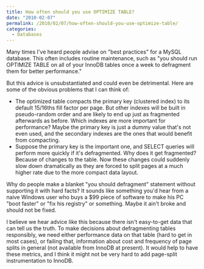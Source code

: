 ```yaml
---
title: How often should you use OPTIMIZE TABLE?
date: "2010-02-07"
permalink: /2010/02/07/how-often-should-you-use-optimize-table/
categories:
  - Databases
---
```

Many times I've heard people advise on "best practices" for a MySQL database. This often includes routine maintenance, such as "you should run OPTIMIZE TABLE on all of your InnoDB tables once a week to defragment them for better performance."

But this advice is unsubstantiated and could even be detrimental. Here are some of the obvious problems that I can think of:

*   The optimized table compacts the primary key (clustered index) to its default 15/16ths fill factor per page. But other indexes will be built in pseudo-random order and are likely to end up just as fragmented afterwards as before. Which indexes are more important for performance? Maybe the primary key is just a dummy value that's not even used, and the secondary indexes are the ones that would benefit from compacting.
*   Suppose the primary key is the important one, and SELECT queries will perform more quickly if it's defragmented. Why does it get fragmented? Because of changes to the table. Now these changes could suddenly slow down dramatically as they are forced to split pages at a much higher rate due to the more compact data layout.

Why do people make a blanket "you should defragment" statement without supporting it with hard facts? It sounds like something you'd hear from a naive Windows user who buys a $99 piece of software to make his PC "boot faster" or "fix his registry" or something. Maybe it ain't broke and should not be fixed.

I believe we hear advice like this because there isn't easy-to-get data that can tell us the truth. To make decisions about defragmenting tables responsibly, we need either performance data on that table (hard to get in most cases), or failing that, information about cost and frequency of page splits in general (not available from InnoDB at present). It would help to have these metrics, and I think it might not be very hard to add page-split instrumentation to InnoDB.
